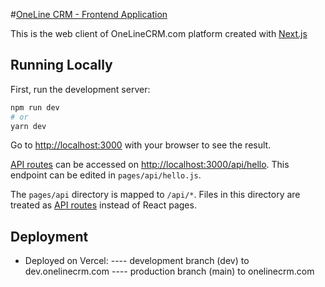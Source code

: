 #[OneLine CRM - Frontend Application](www.onelinecrm.com)

This is the web client of OneLineCRM.com platform created with [Next.js](https://nextjs.org/)

## Running Locally

First, run the development server:

```bash
npm run dev
# or
yarn dev
```

Go to [http://localhost:3000](http://localhost:3000) with your browser to see the result.

[API routes](https://nextjs.org/docs/api-routes/introduction) can be accessed on [http://localhost:3000/api/hello](http://localhost:3000/api/hello). This endpoint can be edited in `pages/api/hello.js`.

The `pages/api` directory is mapped to `/api/*`. Files in this directory are treated as [API routes](https://nextjs.org/docs/api-routes/introduction) instead of React pages.

## Deployment

- Deployed on Vercel:
  ---- development branch (dev) to dev.onelinecrm.com
  ---- production branch (main) to onelinecrm.com
